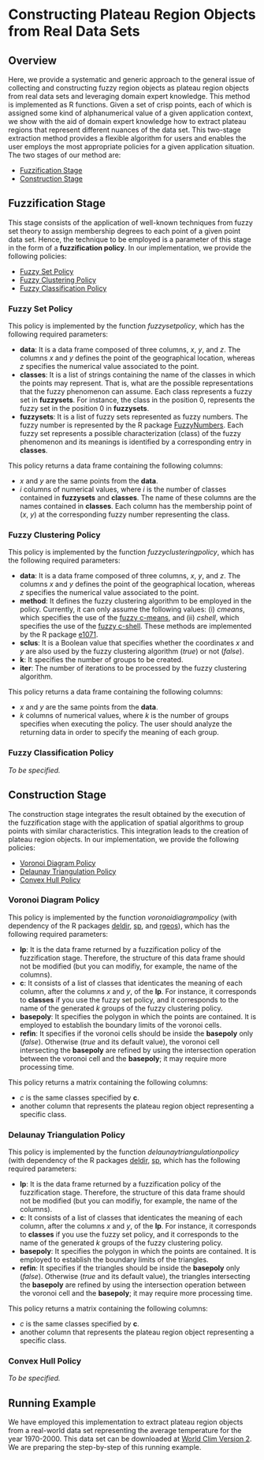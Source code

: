 # Constructing Plateau Region Objects from Real Data Sets

## Overview

Here, we provide a systematic and generic approach to the general issue of collecting and constructing fuzzy region objects as plateau region objects from real data sets and leveraging domain expert knowledge. This method is implemented as R functions. Given a set of crisp points, each of which is assigned some kind of alphanumerical value of a given application context, we show with the aid of domain expert knowledge how to extract plateau regions that represent different nuances of the data set. This two-stage extraction method provides a flexible algorithm for users and enables the user employs the most appropriate policies for a given application situation. The two stages of our method are:

* [Fuzzification Stage](#fuzzification_stage)
* [Construction Stage](#construction_stage)

## Fuzzification Stage

This stage consists of the application of well-known techniques from fuzzy set theory to assign membership degrees to each point of a given point data set. Hence, the technique to be employed is a parameter of this stage in the form of a **fuzzification policy**. In our implementation, we provide the following policies:

* [Fuzzy Set Policy](#fuzzy_set_policy)
* [Fuzzy Clustering Policy](#fuzzy_clustering_policy)
* [Fuzzy Classification Policy](#fuzzy_classification_policy)

### Fuzzy Set Policy

This policy is implemented by the function *fuzzysetpolicy*, which has the following required parameters:

* **data**: It is a data frame composed of three columns, *x*, *y*, and *z*. The columns *x* and *y* defines the point of the geographical location, whereas *z* specifies the numerical value associated to the point.
* **classes**: It is a list of strings containing the name of the classes in which the points may represent. That is, what are the possible representations that the fuzzy phenomenon can assume. Each class represents a fuzzy set in **fuzzysets**. For instance, the class in the position 0, represents the fuzzy set in the position 0 in **fuzzysets**.
* **fuzzysets**: It is a list of fuzzy sets represented as fuzzy numbers. The fuzzy number is represented by the R package [FuzzyNumbers](https://cran.r-project.org/web/packages/FuzzyNumbers/vignettes/FuzzyNumbersTutorial.pdf). Each fuzzy set represents a possible characterization (class) of the fuzzy phenomenon and its meanings is identified by a corresponding entry in **classes**.

This policy returns a data frame containing the following columns: 

* *x* and *y* are the same points from the **data**.
* *i* columns of numerical values, where *i* is the number of classes contained in **fuzzysets** and **classes**. The name of these columns are the names contained in **classes**. Each column has the membership point of (*x*, *y*) at the corresponding fuzzy number representing the class.

### Fuzzy Clustering Policy

This policy is implemented by the function *fuzzyclusteringpolicy*, which has the following required parameters:

* **data**: It is a data frame composed of three columns, *x*, *y*, and *z*. The columns *x* and *y* defines the point of the geographical location, whereas *z* specifies the numerical value associated to the point.
* **method**: It defines the fuzzy clustering algorithm to be employed in the policy. Currently, it can only assume the following values: (i) *cmeans*, which specifies the use of the [fuzzy c-means](https://www.sciencedirect.com/science/article/pii/0098300484900207), and (ii) *cshell*, which specifies the use of the [fuzzy c-shell](https://www.tandfonline.com/doi/abs/10.1080/03081079008935087). These methods are implemented by the R package [e1071](https://cran.r-project.org/web/packages/e1071/e1071.pdf).
* **sclus**: It is a Boolean value that specifies whether the coordinates *x* and *y* are also used by the fuzzy clustering algorithm (*true*) or not (*false*).
* **k**: It specifies the number of groups to be created.
* **iter**: The number of iterations to be processed by the fuzzy clustering algorithm.

This policy returns a data frame containing the following columns: 

* *x* and *y* are the same points from the **data**.
* *k* columns of numerical values, where *k* is the number of groups specifies when executing the policy. The user should analyze the returning data in order to specify the meaning of each group.

### Fuzzy Classification Policy

*To be specified.*

## Construction Stage

The construction stage integrates the result obtained by the execution of the fuzzification stage with the application of spatial algorithms to group points with similar characteristics. This integration leads to the creation of plateau region objects. In our implementation, we provide the following policies:

* [Voronoi Diagram Policy](#voronoi_diagram_policy)
* [Delaunay Triangulation Policy](#delaunay_triangulation_policy)
* [Convex Hull Policy](#convex_hull_policy)

### Voronoi Diagram Policy

This policy is implemented by the function *voronoidiagrampolicy* (with dependency of the R packages [deldir](https://cran.r-project.org/web/packages/deldir/deldir.pdf), [sp](https://cran.r-project.org/web/packages/sp/sp.pdf), and [rgeos](https://cran.rstudio.com/web/packages/rgeos/rgeos.pdf)), which has the following required parameters:

* **lp**: It is the data frame returned by a fuzzification policy of the fuzzification stage. Therefore, the structure of this data frame should not be modified (but you can modifiy, for example, the name of the columns).
* **c**: It consists of a list of classes that identicates the meaning of each column, after the columns *x* and *y*, of the **lp**. For instance, it corresponds to **classes** if you use the fuzzy set policy, and it corresponds to the name of the generated *k* groups of the fuzzy clustering policy.
* **basepoly**: It specifies the polygon in which the points are contained. It is employed to establish the boundary limits of the voronoi cells.
* **refin**: It specifies if the voronoi cells should be inside the **basepoly** only (*false*). Otherwise (*true* and its default value), the voronoi cell intersecting the **basepoly** are refined by using the intersection operation between the voronoi cell and the **basepoly**; it may require more processing time.

This policy returns a matrix containing the following columns: 

* *c* is the same classes specified by **c**.
* another column that represents the plateau region object representing a specific class.

### Delaunay Triangulation Policy

This policy is implemented by the function *delaunaytriangulationpolicy* (with dependency of the R packages [deldir](https://cran.r-project.org/web/packages/deldir/deldir.pdf), [sp](https://cran.r-project.org/web/packages/sp/sp.pdf), which has the following required parameters:

* **lp**: It is the data frame returned by a fuzzification policy of the fuzzification stage. Therefore, the structure of this data frame should not be modified (but you can modifiy, for example, the name of the columns).
* **c**: It consists of a list of classes that identicates the meaning of each column, after the columns *x* and *y*, of the **lp**. For instance, it corresponds to **classes** if you use the fuzzy set policy, and it corresponds to the name of the generated *k* groups of the fuzzy clustering policy.
* **basepoly**: It specifies the polygon in which the points are contained. It is employed to establish the boundary limits of the triangles.
* **refin**: It specifies if the triangles should be inside the **basepoly** only (*false*). Otherwise (*true* and its default value), the triangles intersecting the **basepoly** are refined by using the intersection operation between the voronoi cell and the **basepoly**; it may require more processing time.

This policy returns a matrix containing the following columns: 

* *c* is the same classes specified by **c**.
* another column that represents the plateau region object representing a specific class.

### Convex Hull Policy

*To be specified.* 

## Running Example

We have employed this implementation to extract plateau region objects from a real-world data set representing the average temperature for the year 1970-2000. This data set can be downloaded at [World Clim Version 2](http://worldclim.org/version2). We are preparing the step-by-step of this running example.